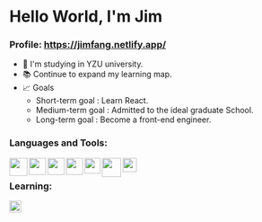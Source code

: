 # Hello World, I'm Jim

### Profile: https://jimfang.netlify.app/

- 🏫 I'm studying in YZU university.
- 📚 Continue to expand my learning map.
- 📈 Goals
  - Short-term goal : Learn React.
  - Medium-term goal : Admitted to the ideal graduate School.
  - Long-term goal : Become a front-end engineer.

### Languages and Tools:

<img align = "left" width = "32px" src = "https://upload.wikimedia.org/wikipedia/commons/thumb/a/a7/React-icon.svg/800px-React-icon.svg.png">
<img align = "left" width = "30px" src = "https://cdn3.iconfinder.com/data/icons/logos-and-brands-adobe/512/288_Sass-512.png">
<img align = "left" width = "30px" src = "https://v4.material-ui.com/static/logo.png">
<img align = "left" width = "30px" src = "https://cdn.iconscout.com/icon/free/png-256/npm-3-1175132.png">
<img align = "left" width = "28px" src = "https://upload.wikimedia.org/wikipedia/commons/thumb/3/3f/Git_icon.svg/1024px-Git_icon.svg.png">
<img align = "left" width = "34px" src = "https://magiclen.org/wp-content/uploads/2019/06/webpack.png">
<img align = "left" width = "25px" src = "https://images.g2crowd.com/uploads/product/image/large_detail/large_detail_9461f02c23e995e5d5e46e2676d110af/draw-io.png">

<br/>

### Learning:

<img align = "left" width = "21px" src = "https://s0.60logo.com/uploads/items/images/soft/171209/nodejs-icon.svg">

<br/>
<br/>

[instagram]: https://www.instagram.com/jmjmjim/
[facebook]: https://www.facebook.com/profile.php?id=100002610977006
